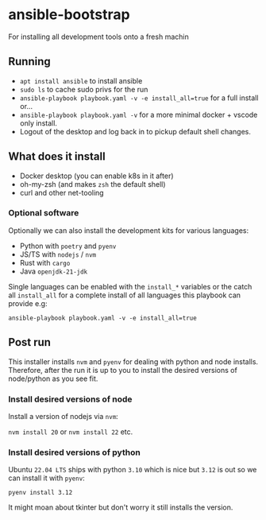 # ansible-bootstrap
For installing all development tools onto a fresh machin
## Running

* `apt install ansible` to install ansible
* `sudo ls` to cache sudo privs for the run 
* `ansible-playbook playbook.yaml -v -e install_all=true` for a full install or...
* `ansible-playbook playbook.yaml -v` for a more minimal docker + vscode only install. 
* Logout of the desktop and log back in to pickup default shell changes.

## What does it install 

* Docker desktop (you can enable k8s in it after) 
* oh-my-zsh (and makes `zsh` the default shell)
* curl and other net-tooling


### Optional software

Optionally we can also install the development kits for various languages:

* Python with `poetry` and `pyenv`
* JS/TS with `nodejs` / `nvm`
* Rust with `cargo`
* Java `openjdk-21-jdk`

Single languages can be enabled with the `install_*` variables or the catch all `install_all` for a complete install of all languages this playbook can provide e.g: 

`ansible-playbook playbook.yaml -v -e install_all=true`

## Post run 
This installer installs `nvm` and `pyenv` for dealing with python and node installs. 
Therefore, after the run it is up to you to install the desired versions of node/python as you
see fit.

### Install desired versions of node
Install a version of nodejs via `nvm`:

`nvm install 20` or `nvm install 22` etc.

### Install desired versions of python
Ubuntu `22.04 LTS` ships with python `3.10` which is nice but `3.12` is out so we can install it
with `pyenv`:

`pyenv install 3.12`

It might moan about tkinter but don't worry it still installs the version. 

